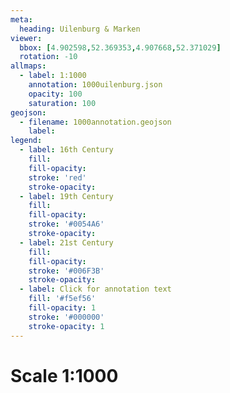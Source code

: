 ```yaml
---
meta:
  heading: Uilenburg & Marken
viewer:
  bbox: [4.902598,52.369353,4.907668,52.371029]
  rotation: -10
allmaps:
  - label: 1:1000
    annotation: 1000uilenburg.json
    opacity: 100
    saturation: 100
geojson:
  - filename: 1000annotation.geojson
    label: 
legend:
  - label: 16th Century
    fill:
    fill-opacity:
    stroke: 'red'
    stroke-opacity:
  - label: 19th Century
    fill:
    fill-opacity:
    stroke: '#0054A6'
    stroke-opacity:
  - label: 21st Century
    fill:
    fill-opacity:
    stroke: '#006F3B'
    stroke-opacity:
  - label: Click for annotation text
    fill: '#f5ef56'
    fill-opacity: 1
    stroke: '#000000'
    stroke-opacity: 1
---
```

# Scale 1:1000
